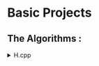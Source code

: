 # Basic Projects

## The Algorithms :
<details>
 <summary>H.cpp</summary>
 ![Screenshot 2024-04-19 165545](https://github.com/Mohammed-Atef-20231143/Basics/assets/161865675/aaed0d78-93c1-476f-ad6c-72b25c83669d)


 1. ***Input and Initialization***:
    - `int n;`: We declare an integer variable `n` to store the number of elements (people in line).
    - `cin >> n;`: We read the value of `n` from the standard input (keyboard).
    - `vector<int> arr(n), position(n, 0);`: We create two vectors:
        - `arr` to store the input sequence of people.
        - `position` to keep track of the positions directly behind each person (initialized with zeros).
    - `int x = 0;`: We initialize an integer variable `x` to zero. This variable will later store the starting position.

 2. ***Reading the Input Sequence***:
    - We use a `for` loop to read the input sequence into the `arr` vector.
    - If the current element is not `-1`, we update the `position` vector to reflect the position of that element in the sequence.
    - If the current element is `-1`, we set `x` to the current index plus one, indicating the starting position.

 3. ***Output the Sequence***:
    - We print the starting position (stored in `x`).
    - Then, we follow the chain of positions using a `while` loop:
        - If the next position is not zero (i.e., there's a valid successor), we print the next position and update `x` to that position.
        - We continue this process until we reach the end of the chain (when the next position is zero).

 4. ***End of Program***
</details>

### 

